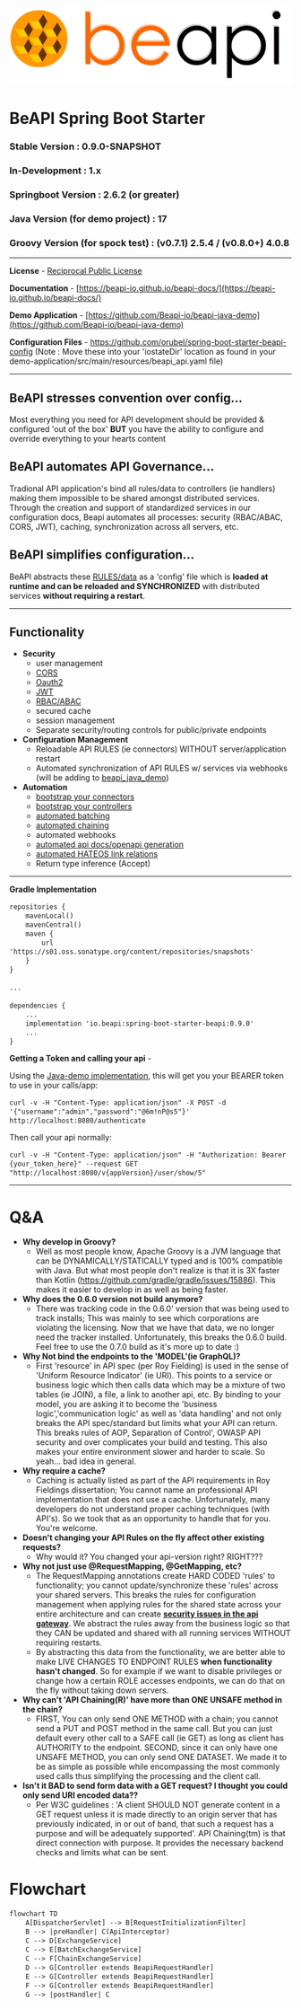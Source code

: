 ![alt text](https://github.com/orubel/logos/blob/master/beapi_logo_large.png)
# BeAPI Spring Boot Starter

### Stable Version : 0.9.0-SNAPSHOT

### In-Development : 1.x

### Springboot Version : 2.6.2 (or greater)

### Java Version (for demo project) : 17

### Groovy Version (for spock test) : (v0.7.1) 2.5.4 / (v0.8.0+) 4.0.8

---

**License** - [Reciprocal Public License](https://en.wikipedia.org/wiki/Reciprocal_Public_License)

**Documentation** - [https://beapi-io.github.io/beapi-docs/](https://beapi-io.github.io/beapi-docs/)

**Demo Application** - [https://github.com/Beapi-io/beapi-java-demo](https://github.com/Beapi-io/beapi-java-demo)

**Configuration Files** - https://github.com/orubel/spring-boot-starter-beapi-config (Note : Move these into your 'iostateDir' location as found in your demo-application/src/main/resources/beapi_api.yaml file)

---
## BeAPI stresses convention over config...
Most everything you need for API development should be provided & configured 'out of the box' **BUT** you have the ability to configure and override everything to your hearts content

## BeAPI automates API Governance...
Tradional API application's bind all rules/data to controllers (ie handlers) making them impossible to be shared amongst distributed services. Through the creation and support of standardized services in our configuration docs, Beapi automates all processes: security (RBAC/ABAC, CORS, JWT), caching, synchronization across all servers, etc.

## BeAPI simplifies configuration...
BeAPI abstracts these [RULES/data](https://gist.github.com/orubel/159e94db62023c78a07ebe6d86633763) as a 'config' file which is **loaded at runtime and can be reloaded and SYNCHRONIZED** with distributed services **without requiring a restart**.

---

## Functionality
- **Security**
  - user management
  - [CORS](https://aws.amazon.com/what-is/cross-origin-resource-sharing/#:~:text=your%20CORS%20requirements%3F-,What%20is%20Cross%2DOrigin%20Resource%20Sharing%3F,resources%20in%20a%20different%20domain.)
  - [Oauth2](https://auth0.com/intro-to-iam/what-is-oauth-2)
  - [JWT](https://jwt.io/introduction#:~:text=JSON%20Web%20Token%20(JWT)%20is,because%20it%20is%20digitally%20signed.)
  - [RBAC/ABAC](https://www.okta.com/identity-101/role-based-access-control-vs-attribute-based-access-control/)
  - secured cache
  - session management
  - Separate security/routing controls for public/private endpoints
- **Configuration Management**
  - Reloadable API RULES (ie connectors) WITHOUT server/application restart
  - Automated synchronization of API RULES w/ services via webhooks (will be adding to [beapi_java_demo](https://github.com/Beapi-io/beapi-java-demo))
- **Automation**
  - [bootstrap your connectors](https://beapi-io.github.io/beapi-docs/0.9/bootstrap.html#section-1)
  - [bootstrap your controllers](https://beapi-io.github.io/beapi-docs/0.9/bootstrap.html#section-2)
  - [automated batching](https://beapi-io.github.io/beapi-docs/0.9/advanced.html#section-1)
  - [automated chaining](https://beapi-io.github.io/beapi-docs/0.9/advanced.html#section-3)
  - automated webhooks
  - [automated api docs/openapi generation](https://beapi-io.github.io/beapi-docs/0.9/priv_endpoints.html#section-4.1)
  - [automated HATEOS link relations](https://beapi-io.github.io/beapi-docs/0.9/advanced.html#section-6)
  - Return type inference (Accept)

---

**Gradle Implementation**
```
repositories {
	mavenLocal()
	mavenCentral()
	maven {
		url 'https://s01.oss.sonatype.org/content/repositories/snapshots'
	}
}

...

dependencies {
    ...
    implementation 'io.beapi:spring-boot-starter-beapi:0.9.0'
    ...
}
 ```

**Getting a Token and calling your api** - 

Using the [Java-demo implementation](https://github.com/Beapi-io/beapi-java-demo), this will get you your BEARER token to use in your calls/app:
```
curl -v -H "Content-Type: application/json" -X POST -d '{"username":"admin","password":"@6m!nP@s5"}' http://localhost:8080/authenticate
```

Then call your api normally:
```
curl -v -H "Content-Type: application/json" -H "Authorization: Bearer {your_token_here}" --request GET "http://localhost:8080/v{appVersion}/user/show/5"
```
---

# Q&A
- **Why develop in Groovy?**
    - Well as most people know, Apache Groovy is a JVM language that can be DYNAMICALLY/STATICALLY typed and is 100% compatible with Java. But what most people don't realize is that it is 3X faster than Kotlin (https://github.com/gradle/gradle/issues/15886). This makes it easier to develop in as well as being faster.
- **Why does the 0.6.0 version not build anymore?**
    - There was tracking code in the 0.6.0' version that was being used to track installs; This was mainly to see which corporations are violating the licensing. Now that we have that data, we no longer need the tracker installed. Unfortunately, this breaks the 0.6.0 build. Feel free to use the 0.7.0 build as it's more up to date :)
- **Why Not bind the endpoints to the 'MODEL'(ie GraphQL)?**
    - First 'resource' in API spec (per Roy Fielding) is used in the sense of 'Uniform Resource Indicator' (ie URI). This points to a service or business logic which then calls data which may be a mixture of two tables (ie JOIN), a file, a link to another api, etc. By binding to your model, you are asking it to become the 'business logic','communication logic' as well as 'data handling' and not only breaks the API spec/standard but limits what your API can return. This breaks rules of AOP, Separation of Control', OWASP API security and over complicates your build and testing. This also makes your entire environment slower and harder to scale. So yeah... bad idea in general.
- **Why require a cache?**
    - Caching is actually listed as part of the API requirements in Roy Fieldings dissertation; You cannot name an professional API implementation that does not use a cache. Unfortunately, many developers do not understand proper caching techniques (with API's). So we took that as an opportunity to handle that for you. You're welcome.
- **Doesn't changing your API Rules on the fly affect other existing requests?**
    - Why would it? You changed your api-version right? RIGHT???
- **Why not just use @RequestMapping, @GetMapping, etc?**
    - The RequestMapping annotations create HARD CODED 'rules' to functionality; you cannot update/synchronize these 'rules' across your shared servers. This breaks the rules for configuration management when applying rules for the shared state across your entire architecture and can create **[security issues in the api gateway](https://apiexpert.medium.com/why-api-gateways-are-dead-7c9e324ff70a)**. We abstract the rules away from the business logic so that they CAN be updated and shared with all running services WITHOUT requiring restarts. 
    - By abstracting this data from the functionality, we are better able to make LIVE CHANGES TO ENDPOINT RULES **when functionality hasn't changed**. So for example if we want to disable privileges or change how a certain ROLE accesses endpoints, we can do that on the fly without taking down servers.
- **Why can't 'API Chaining(R)' have more than ONE UNSAFE method in the chain?**
    - FIRST, You can only send ONE METHOD with a chain; you cannot send a PUT and POST method in the same call. But you can just default every other call to a SAFE call (ie GET) as long as client has AUTHORITY to the endpoint. SECOND, since it can only have one UNSAFE METHOD, you can only send ONE DATASET. We made it to be as simple as possible while encompassing the most commonly used calls thus simplifying the processing and the client call.
- **Isn't it BAD to send form data with a GET request? I thought you could only send URI encoded data??**
    - Per W3C guidelines : 'A client SHOULD NOT generate content in a GET request unless it is made directly to an origin server that has previously indicated, in or out of band, that such a request has a purpose and will be adequately supported'. API Chaining(tm) is that direct connection with purpose. It provides the necessary backend checks and limits what can be sent.

   
# Flowchart

```mermaid
flowchart TD
    A[DispatcherServlet] --> B[RequestInitializationFilter]
    B --> |preHandler| C(ApiInterceptor)
    C --> D[ExchangeService] 
    C --> E[BatchExchangeService] 
    C --> F[ChainExchangeService] 
    D --> G[Controller extends BeapiRequestHandler]
    E --> G[Controller extends BeapiRequestHandler]
    F --> G[Controller extends BeapiRequestHandler]
    G --> |postHandler| C
```

